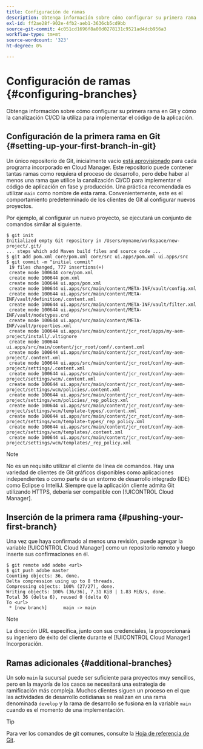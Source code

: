 ```yaml
---
title: Configuración de ramas
description: Obtenga información sobre cómo configurar su primera rama en Git y cómo la canalización CI/CD la utiliza para implementar el código de la aplicación.
exl-id: ff2ae28f-902e-4fb2-aeb1-3636cb5cd9bb
source-git-commit: 4c051cd1696f8a00d0278131c9521ad4dcb956a3
workflow-type: tm+mt
source-wordcount: '323'
ht-degree: 0%

---
```



# Configuración de ramas {#configuring-branches}

Obtenga información sobre cómo configurar su primera rama en Git y cómo la canalización CI/CD la utiliza para implementar el código de la aplicación.

## Configuración de la primera rama en Git {#setting-up-your-first-branch-in-git}

Un único repositorio de Git, inicialmente vacío [está aprovisionado](/help/requirements/environment-provisioning.md) para cada programa incorporado en Cloud Manager. Este repositorio puede contener tantas ramas como requiera el proceso de desarrollo, pero debe haber al menos una rama que utilice la canalización CI/CD para implementar el código de aplicación en fase y producción. Una práctica recomendada es utilizar `main` como nombre de esta rama. Convenientemente, este es el comportamiento predeterminado de los clientes de Git al configurar nuevos proyectos.

Por ejemplo, al configurar un nuevo proyecto, se ejecutará un conjunto de comandos similar al siguiente.

```shell
$ git init
Initialized empty Git repository in /Users/myname/workspace/new-project/.git/
... steps which add Maven build files and source code ...
$ git add pom.xml core/pom.xml core/src ui.apps/pom.xml ui.apps/src
$ git commit -m "initial commit"
 19 files changed, 777 insertions(+)
 create mode 100644 core/pom.xml
 create mode 100644 pom.xml
 create mode 100644 ui.apps/pom.xml
 create mode 100644 ui.apps/src/main/content/META-INF/vault/config.xml
 create mode 100644 ui.apps/src/main/content/META-INF/vault/definition/.content.xml
 create mode 100644 ui.apps/src/main/content/META-INF/vault/filter.xml
 create mode 100644 ui.apps/src/main/content/META-INF/vault/nodetypes.cnd
 create mode 100644 ui.apps/src/main/content/META-INF/vault/properties.xml
 create mode 100644 ui.apps/src/main/content/jcr_root/apps/my-aem-project/install/.vltignore
 create mode 100644 ui.apps/src/main/content/jcr_root/conf/.content.xml
 create mode 100644 ui.apps/src/main/content/jcr_root/conf/my-aem-project/.content.xml
 create mode 100644 ui.apps/src/main/content/jcr_root/conf/my-aem-project/settings/.content.xml
 create mode 100644 ui.apps/src/main/content/jcr_root/conf/my-aem-project/settings/wcm/.content.xml
 create mode 100644 ui.apps/src/main/content/jcr_root/conf/my-aem-project/settings/wcm/policies/.content.xml
 create mode 100644 ui.apps/src/main/content/jcr_root/conf/my-aem-project/settings/wcm/policies/_rep_policy.xml
 create mode 100644 ui.apps/src/main/content/jcr_root/conf/my-aem-project/settings/wcm/template-types/.content.xml
 create mode 100644 ui.apps/src/main/content/jcr_root/conf/my-aem-project/settings/wcm/template-types/_rep_policy.xml
 create mode 100644 ui.apps/src/main/content/jcr_root/conf/my-aem-project/settings/wcm/templates/.content.xml
 create mode 100644 ui.apps/src/main/content/jcr_root/conf/my-aem-project/settings/wcm/templates/_rep_policy.xml
```

>[!NOTE]
>
>No es un requisito utilizar el cliente de línea de comandos. Hay una variedad de clientes de Git gráficos disponibles como aplicaciones independientes o como parte de un entorno de desarrollo integrado (IDE) como Eclipse o IntelliJ. Siempre que la aplicación cliente admita Git utilizando HTTPS, debería ser compatible con [!UICONTROL Cloud Manager].

## Inserción de la primera rama {#pushing-your-first-branch}

Una vez que haya confirmado al menos una revisión, puede agregar la variable [!UICONTROL Cloud Manager] como un repositorio remoto y luego inserte sus confirmaciones en él.

```shell
$ git remote add adobe <url>
$ git push adobe master
Counting objects: 36, done.
Delta compression using up to 8 threads.
Compressing objects: 100% (27/27), done.
Writing objects: 100% (36/36), 7.31 KiB | 1.83 MiB/s, done.
Total 36 (delta 6), reused 0 (delta 0)
To <url>
 * [new branch]      main -> main
```

>[!NOTE]
>
>La dirección URL específica, junto con sus credenciales, la proporcionará su ingeniero de éxito del cliente durante el [!UICONTROL Cloud Manager] Incorporación.

## Ramas adicionales {#additional-branches}

Un solo `main` la sucursal puede ser suficiente para proyectos muy sencillos, pero en la mayoría de los casos se necesitará una estrategia de ramificación más compleja. Muchos clientes siguen un proceso en el que las actividades de desarrollo cotidianas se realizan en una rama denominada `develop` y la rama de desarrollo se fusiona en la variable `main` cuando es el momento de una implementación.

>[!TIP]
>
>Para ver los comandos de git comunes, consulte la [Hoja de referencia de Git](https://github.github.com/training-kit/downloads/github-git-cheat-sheet).
